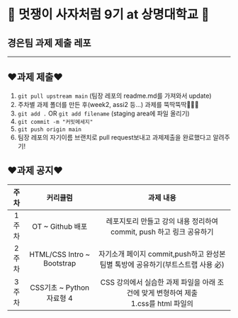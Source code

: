 # 🦁 멋쟁이 사자처럼 9기 at 상명대학교 🦁

## 경은팀 과제 제출 레포

---
## ❤️과제 제출❤️
1. `git pull upstream main` (팀장 레포의 readme.md를 가져와서 update)
2. 주차별 과제 폴더를 만든 후(week2, assi2 등...) 과제를 뚝딱뚝딱👩🏻‍💻
3. `git add .` OR `git add filename` (staging area에 파일 올리기)
4. `git commit -m "커밋메세지"`
5. `git push origin main`
6. 팀장 레포의 자기이름 브랜치로 pull request보내고 과제제출을 완료했다고 알려주기!

## ❤️과제 공지❤️ 
|주차|커리큘럼|과제 내용|
|:---:|:---:|:---:|
|1주차|OT ~ Github 배포|레포지토리 만들고 강의 내용 정리하여 commit, push 하고 링크 공유하기|
|2주차|HTML/CSS Intro ~ Bootstrap|자기소개 페이지 commit,push하고 완성본 팀별 톡방에 공유하기(부트스트랩 사용 必)|
|3주차|CSS기초 ~ Python 자료형 4 |CSS 강의에서 실습한 과제 파일을 아래 조건에 맞게 변형하여 제출<br> 1.css를 html 파일의 <style> 태그 안에 작성하는 것이 아닌 css 파일에 따로 작성 후 html과 연결 <br>2. 페이지 크기를 아무리 축소하고 확대해도 footer가 밑에 유지되게 설정 |
  |4주차|Python 제어문~ Django실습[2] | 강의 마지막에 Django실습한 파일 제출(WordCounter)|
|5주차|Git사용법(복습)~ CRUD-Delete | 강의를 듣고 CRUD가 적용된 Blog Project 제출|


---

## 다른 팀 레포 놀러가기 🏄‍♂️

[경은팀](https://github.com/GyeongEun-Kim/Likelion9-Hw)

[어진팀](https://github.com/mingmeng030/Likelion-9th-homework)

[수진팀](https://github.com/sooziini/likelion9th-assignment)

[현빈팀](https://github.com/myunbongs/LikeLion_9_HW)
